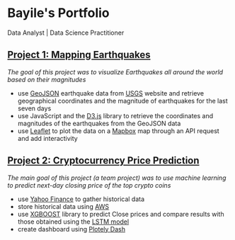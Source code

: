 # Bayile's Portfolio
Data Analyst | Data Science Practitioner

##  [Project 1: Mapping Earthquakes](https://github.com/bayileyegnabate/mapping_earthquakes)
_The goal of this project was to visualize Earthquakes all around the world based on their magnitudes_
- use [GeoJSON](https://geojson.org/) earthquake data from [USGS](https://www.usgs.gov/) website and retrieve geographical coordinates and the magnitude of earthquakes for the last seven days
- use JavaScript and the [D3.js](https://d3js.org/) library to retrieve the coordinates and magnitudes of the earthquakes from the GeoJSON data 
- use [Leaflet](https://leafletjs.com/) to plot the data on a [Mapbox](https://www.mapbox.com/) map through an API request and add interactivity

## [Project 2: Cryptocurrency Price Prediction](https://github.com/bayileyegnabate/cryptocurrency_price_prediction)
_The main goal of this project (a team project) was to use machine learning to predict next-day closing price of the top crypto coins_
- use [Yahoo Finance](https://finance.yahoo.com/crypto/) to gather historical data 
- store historical data using [AWS](https://aws.amazon.com/products/databases/)
- use [XGBOOST](https://xgboost.readthedocs.io/en/stable/) library to predict Close prices and compare results with those obtained using the [LSTM model](https://keras.io/api/layers/recurrent_layers/lstm/)
- create dashboard using [Plotely Dash](https://plotly.com/dash/)